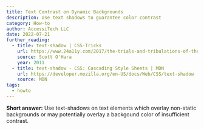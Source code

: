 ```yaml
---
title: Text Contrast on Dynamic Backgrounds
description: Use text shadows to guarantee color contrast
category: How-to
author: AccessiTech LLC
date: 2022-07-21
further_reading:
  - title: text-shadow | CSS-Tricks
    url: https://www.24a11y.com/2017/the-trials-and-tribulations-of-the-title-attribute/
    source: Scott O'Hara
    year: 2011
  - title: text-shadow - CSS: Cascading Style Sheets | MDN
    url: https://developer.mozilla.org/en-US/docs/Web/CSS/text-shadow
    source: MDN
tags:
  - howto
---
```


**Short answer:** Use text-shadows on text elements which overlay non-static backgrounds or may potentially overlay a backgound color of insufficient contrast.
